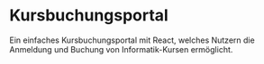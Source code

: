 # Kursbuchungsportal
Ein einfaches Kursbuchungsportal mit React, welches Nutzern die Anmeldung und Buchung von Informatik-Kursen ermöglicht.
